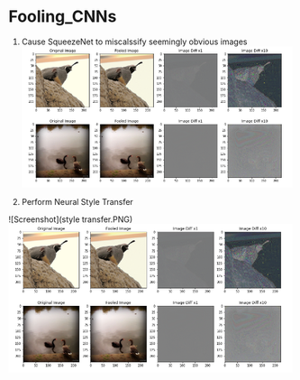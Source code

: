 # Fooling_CNNs

1. Cause SqueezeNet to miscalssify seemingly obvious images
![Screenshot](fooling.PNG)

2. Perform Neural Style Transfer

![Screenshot](style transfer.PNG)
![Screenshot](fooling.PNG)
